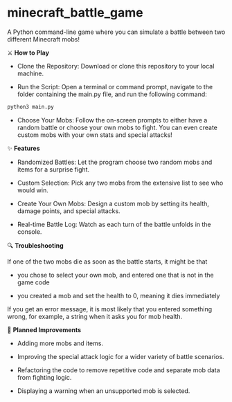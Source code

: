 # minecraft_battle_game

A Python command-line game where you can simulate a battle between two different Minecraft mobs!


⚔️ **How to Play**

- Clone the Repository: Download or clone this repository to your local machine.

- Run the Script: Open a terminal or command prompt, navigate to the folder containing the main.py file, and run the following command:

```python
python3 main.py
```

- Choose Your Mobs: Follow the on-screen prompts to either have a random battle or choose your own mobs to fight. You can even create custom mobs with your own stats and special attacks!


✨ **Features**

- Randomized Battles: Let the program choose two random mobs and items for a surprise fight.

- Custom Selection: Pick any two mobs from the extensive list to see who would win.

- Create Your Own Mobs: Design a custom mob by setting its health, damage points, and special attacks.

- Real-time Battle Log: Watch as each turn of the battle unfolds in the console.


🔍 **Troubleshooting**

If one of the two mobs die as soon as the battle starts, it might be that 

- you chose to select your own mob, and entered one that is not in the game code

- you created a mob and set the health to 0, meaning it dies immediately


If you get an error message, it is most likely that you entered something wrong, for example, a string when it asks you for mob health.


📝 **Planned Improvements**

- Adding more mobs and items.

- Improving the special attack logic for a wider variety of battle scenarios.

- Refactoring the code to remove repetitive code and separate mob data from fighting logic.

- Displaying a warning when an unsupported mob is selected.
